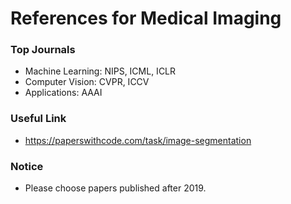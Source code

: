 # References for Medical Imaging

### Top Journals
* Machine Learning: NIPS, ICML, ICLR
* Computer Vision: CVPR, ICCV
* Applications: AAAI

### Useful Link
* https://paperswithcode.com/task/image-segmentation

### Notice
* Please choose papers published after 2019.

